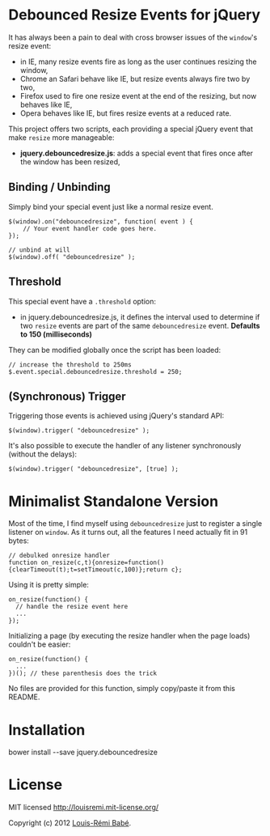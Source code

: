 Debounced Resize Events for jQuery
================================================

It has always been a pain to deal with cross browser issues of the `window`'s resize event:

* in IE, many resize events fire as long as the user continues resizing the window,
* Chrome an Safari behave like IE, but resize events always fire two by two,
* Firefox used to fire one resize event at the end of the resizing, but now behaves like IE,
* Opera behaves like IE, but fires resize events at a reduced rate.

This project offers two scripts, each providing a special jQuery event that make `resize` more manageable:

* **jquery.debouncedresize.js**: adds a special event that fires once after the window has been resized,

Binding / Unbinding
-------------------

Simply bind your special event just like a normal resize event.

	$(window).on("debouncedresize", function( event ) {
		// Your event handler code goes here.
	});

	// unbind at will
	$(window).off( "debouncedresize" );

Threshold
---------

This special event have a `.threshold` option:

* in jquery.debouncedresize.js, it defines the interval used to determine if two `resize` events are part of the same `debouncedresize` event. **Defaults to 150 (milliseconds)**

They can be modified globally once the script has been loaded:

    // increase the threshold to 250ms
    $.event.special.debouncedresize.threshold = 250;

(Synchronous) Trigger
---------------------

Triggering those events is achieved using jQuery's standard API:

	$(window).trigger( "debouncedresize" );

It's also possible to execute the handler of any listener synchronously (without the delays):

	$(window).trigger( "debouncedresize", [true] );

Minimalist Standalone Version
=============================

Most of the time, I find myself using `debouncedresize` just to register a single listener on `window`.
As it turns out, all the features I need actually fit in 91 bytes:

    // debulked onresize handler
    function on_resize(c,t){onresize=function(){clearTimeout(t);t=setTimeout(c,100)};return c};

Using it is pretty simple:

    on_resize(function() {
      // handle the resize event here
      ...
    });

Initializing a page (by executing the resize handler when the page loads) couldn't be easier:

    on_resize(function() {
      ...
    })(); // these parenthesis does the trick

No files are provided for this function, simply copy/paste it from this README.

Installation
=======
bower install --save jquery.debouncedresize

License
=======

MIT licensed http://louisremi.mit-license.org/

Copyright (c) 2012 [Louis-Rémi Babé](http://twitter.com/louis_remi).
